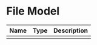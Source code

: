 # File Model

| Name          | Type          | Description   |
|---------------|---------------|---------------|
|               |               |               |

